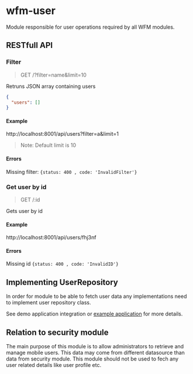 # wfm-user

Module responsible for user operations required by all WFM modules.

## RESTfull API

### Filter

> GET /?filter=name&limit=10

Retruns JSON array containing users
```json
{
  "users": []
}
```

#### Example

http://localhost:8001/api/users?filter=a&limit=1

> Note: Default limit is 10

#### Errors

Missing filter: `{status: 400 , code: 'InvalidFilter'}`

### Get user by id

> GET /:id

Gets user by id

#### Example

http://localhost:8001/api/users/fhj3nf

#### Errors

Missing id `{status: 400 , code: 'InvalidID'}`

## Implementing UserRepository

In order for module to be able to fetch user data any implementations
need to implement user repository class.

See demo application integration or [example application](./example) for more details.

## Relation to security module

The main purpose of this module is to allow administrators to retrieve and manage mobile users.
This data may come from different datasource than data from security module.
This module should not be used to fech any user related details like user profile etc.






